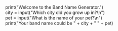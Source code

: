 print("Welcome to the Band Name Generator.")\
city = input("Which city did you grow up in?\n")\
pet = input("What is the name of your pet?\n")\
print("Your band name could be " + city + " " + pet)
